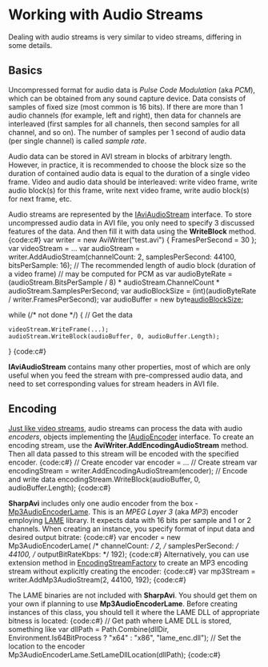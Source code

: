 # Working with Audio Streams

Dealing with audio streams is very similar to video streams, differing in some details.

## Basics

Uncompressed format for audio data is _Pulse Code Modulation_ (aka _PCM_), which can be obtained from any sound capture device. Data consists of samples of fixed size (most common is 16 bits). If there are more than 1 audio channels (for example, left and right), then data for channels are interleaved (first samples for all channels, then second samples for all channel, and so on). The number of samples per 1 second of audio data  (per single channel) is called _sample rate_.

Audio data can be stored in AVI stream in blocks of arbitrary length. However, in practice, it is recommended to choose the block size so the duration of contained audio data is equal to the duration of a single video frame. Video and audio data should be interleaved: write video frame, write audio block(s) for this frame, write next video frame, write audio block(s) for next frame, etc.

Audio streams are represented by the [IAviAudioStream](https://sharpavi.codeplex.com/SourceControl/latest#SharpAvi/Output/IAviAudioStream.cs) interface. To store uncompressed audio data in AVI file, you only need to specify 3 discussed features of the data. And then fill it with data using the **WriteBlock** method.
{code:c#}
var writer = new AviWriter("test.avi") { FramesPerSecond = 30 };
var videoStream = ...
var audioStream = writer.AddAudioStream(channelCount: 2, samplesPerSecond: 44100, bitsPerSample: 16);
// The recommended length of audio block (duration of a video frame)
// may be computed for PCM as
var audioByteRate = (audioStream.BitsPerSample / 8) * audioStream.ChannelCount * audioStream.SamplesPerSecond;
var audioBlockSize = (int)(audioByteRate / writer.FramesPerSecond);
var audioBuffer = new byte[audioBlockSize](audioBlockSize);

while (/* not done */)
{
    // Get the data

    videoStream.WriteFrame(...);
    audioStream.WriteBlock(audioBuffer, 0, audioBuffer.Length);
}
{code:c#}

**IAviAudioStream** contains many other properties, most of which are only useful when you feed the stream with pre-compressed audio data, and need to set corresponding values for stream headers in AVI file.

## Encoding

[Just like video streams](Using-Video-Encoders), audio streams can process the data with audio _encoders_, objects implementing the [IAudioEncoder](https://sharpavi.codeplex.com/SourceControl/latest#SharpAvi/Codecs/IAudioEncoder.cs) interface. To create an encoding stream, use the **AviWriter.AddEncodingAudioStream** method. Then all data passed to this stream will be encoded with the specified encoder.
{code:c#}
// Create encoder
var encoder = ...
// Create stream
var encodingStream = writer.AddEncodingAudioStream(encoder);
// Encode and write data
encodingStream.WriteBlock(audioBuffer, 0, audioBuffer.Length);
{code:c#}

**SharpAvi** includes only one audio encoder from the box - [Mp3AudioEncoderLame](https://sharpavi.codeplex.com/SourceControl/latest#SharpAvi/Codecs/Mp3AudioEncoderLame.cs). This is an _MPEG Layer 3_ (aka _MP3_) encoder employing [LAME](http://lame.sourceforge.net/links.php#Binaries) library. It expects data with 16 bits per sample and 1 or 2 channels. When creating an instance, you specify format of input data and desired output bitrate:
{code:c#}
var encoder = new Mp3AudioEncoderLame(
    /* channelCount: */ 2,
    /* samplesPerSecond: */ 44100, 
    /* outputBitRateKbps: */ 192);
{code:c#}
Alternatively, you can use extension method in [EncodingStreamFactory](https://sharpavi.codeplex.com/SourceControl/latest#SharpAvi/Codecs/EncodingStreamFactory.cs) to create an MP3 encoding stream without explicitly creating the encoder:
{code:c#}
var mp3Stream = writer.AddMp3AudioStream(2, 44100, 192);
{code:c#}

The LAME binaries are not included with **SharpAvi**. You should get them on your own if planning to use **Mp3AudioEncoderLame**. Before creating instances of this class, you should tell it where the LAME DLL of appropriate bitness is located:
{code:c#}
// Get path where LAME DLL is stored, something like
var dllPath = Path.Combine(dllDir, Environment.Is64BitProcess ? "x64" : "x86", "lame_enc.dll");
// Set the location to the encoder
Mp3AudioEncoderLame.SetLameDllLocation(dllPath);
{code:c#}